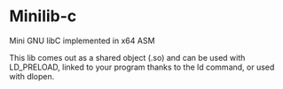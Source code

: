 # Minilib-c
Mini GNU libC implemented in x64 ASM

This lib comes out as a shared object (.so) and can be used with LD_PRELOAD,
linked to your program thanks to the ld command, or used with dlopen.
